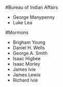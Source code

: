 #Bureau of Indian Affairs

* George Manypenny
* Luke Lea

#Mormons

* Brigham Young
* Daniel H. Wells
* George A. Smith
* Isaac Higbee
* Isaac Morley
* James Ivie
* James Lewis
* Richard Ivie